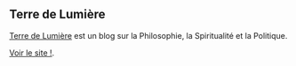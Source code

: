 
## Terre de Lumière

[Terre de Lumière](https://terre-de-lumiere.github.io) est un blog sur la Philosophie, la Spiritualité et la Politique. 

[Voir le site !](https://terre-de-lumiere.github.io).

